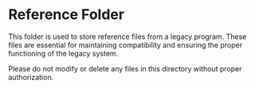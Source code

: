 # Reference Folder

This folder is used to store reference files from a legacy program. These files are essential for maintaining compatibility and ensuring the proper functioning of the legacy system.

Please do not modify or delete any files in this directory without proper authorization.